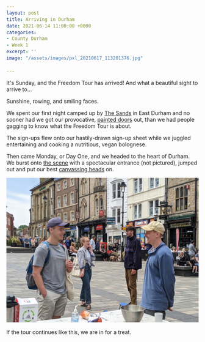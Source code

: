 ```yaml
---
layout: post
title: Arriving in Durham
date: 2021-06-14 11:00:00 +0000
categories:
- County Durham
- Week 1
excerpt: ''
image: "/assets/images/pxl_20210617_113201376.jpg"

---
```

It's Sunday, and the Freedom Tour has arrived! And what a beautiful sight to arrive to...

Sunshine, rowing, and smiling faces.

We spent our first night camped up by [The Sands](https://www.google.com/maps/place/The+Sands,+Durham+DH1+1LH/) in East Durham and no sooner had we got our provocative, [painted doors](https://www.instagram.com/p/CQD1_PiKeQN/) out, than we had people gagging to know what the Freedom Tour is about.

The sign-ups flew onto our hastily-drawn sign-up sheet while we juggled entertaining and cooking a nutritious, vegan bolognese.

Then came Monday, or Day One, and we headed to the heart of Durham. We burst onto [the scene](https://www.instagram.com/p/CQHS6xJJpVG/) with a spectacular entrance (not pictured), jumped out and put our best [canvassing heads](https://www.ted.com/talks/david_fleischer_how_to_fight_prejudice_through_policy_conversations) on.

![](/assets/images/pxl_20210614_113356863.jpg)

If the tour continues like this, we are in for a treat.